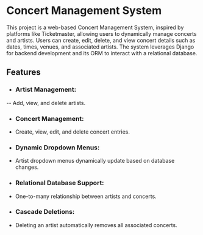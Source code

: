 # Concert Management System
This project is a web-based Concert Management System, inspired by platforms like Ticketmaster, allowing users to dynamically manage concerts and artists. Users can create, edit, delete, and view concert details such as dates, times, venues, and associated artists. The system leverages Django for backend development and its ORM to interact with a relational database.

## Features
- ### Artist Management:
-- Add, view, and delete artists.
- ### Concert Management:
- Create, view, edit, and delete concert entries.
- ### Dynamic Dropdown Menus:
- Artist dropdown menus dynamically update based on database changes.
- ### Relational Database Support:
- One-to-many relationship between artists and concerts.
- ### Cascade Deletions:
- Deleting an artist automatically removes all associated concerts.
